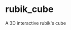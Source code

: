 # rubik_cube

<!--
#groups
Rendering

#languages
Python

#frames and libs
Ursina

-->

A 3D interactive rubik's cube
